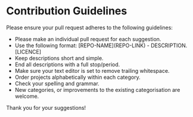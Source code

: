 # Contribution Guidelines
Please ensure your pull request adheres to the following guidelines:

* Please make an individual pull request for each suggestion.
* Use the following format: \[REPO-NAME\]\(REPO-LINK\) - DESCRIPTION.  [LICENCE] 
* Keep descriptions short and simple.
* End all descriptions with a full stop/period.
* Make sure your text editor is set to remove trailing whitespace.
* Order projects alphabetically within each category.
* Check your spelling and grammar.
* New categories, or improvements to the existing categorisation are welcome.

Thank you for your suggestions!

